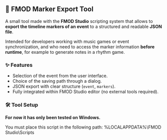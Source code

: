 ## 🎵 FMOD Marker Export Tool

A small tool made with the **FMOD Studio** scripting system that allows to **export the timeline markers of an event** to a structured and readable **JSON file**.

Intended for developers working with music games or event synchronization, and who need to access the marker information **before runtime**, for example to generate notes in a rhythm game.

### ✨ Features

- Selection of the event from the user interface.
- Choice of the saving path through a dialog.
- JSON export with clear structure (`event`, `markers`).
- Fully integrated within FMOD Studio editor (no external tools required).

### 🛠️ Tool Setup
**For now it has only been tested on Windows.** 

You must place this script in the following path:
%LOCALAPPDATA%\FMOD Studio\Scripts
